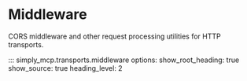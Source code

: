 # Middleware

CORS middleware and other request processing utilities for HTTP transports.

::: simply_mcp.transports.middleware
    options:
      show_root_heading: true
      show_source: true
      heading_level: 2
